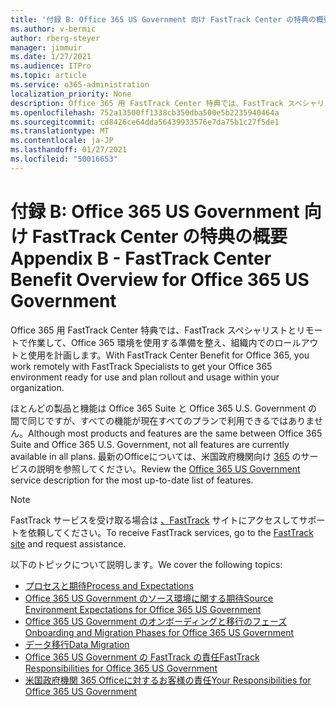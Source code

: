 ```yaml
---
title: '付録 B: Office 365 US Government 向け FastTrack Center の特典の概要'
ms.author: v-bermic
author: rberg-steyer
manager: jimmuir
ms.date: 1/27/2021
ms.audience: ITPro
ms.topic: article
ms.service: o365-administration
localization_priority: None
description: Office 365 用 FastTrack Center 特典では、FastTrack スペシャリストとリモートで作業して、Office 365 環境を使用する準備を整え、組織内でのロールアウトと使用を計画します。
ms.openlocfilehash: 752a13500ff1338cb350dba500e5b2235940464a
ms.sourcegitcommit: cd8426ce64dda56439933576e7da75b1c27f5de1
ms.translationtype: MT
ms.contentlocale: ja-JP
ms.lasthandoff: 01/27/2021
ms.locfileid: "50016653"
---
```

# <a name="appendix-b---fasttrack-center-benefit-overview-for-office-365-us-government"></a><span data-ttu-id="5e2ed-103">付録 B: Office 365 US Government 向け FastTrack Center の特典の概要</span><span class="sxs-lookup"><span data-stu-id="5e2ed-103">Appendix B - FastTrack Center Benefit Overview for Office 365 US Government</span></span>

<span data-ttu-id="5e2ed-104">Office 365 用 FastTrack Center 特典では、FastTrack スペシャリストとリモートで作業して、Office 365 環境を使用する準備を整え、組織内でのロールアウトと使用を計画します。</span><span class="sxs-lookup"><span data-stu-id="5e2ed-104">With FastTrack Center Benefit for Office 365, you work remotely with FastTrack Specialists to get your Office 365 environment ready for use and plan rollout and usage within your organization.</span></span> 
  
<span data-ttu-id="5e2ed-105">ほとんどの製品と機能は Office 365 Suite と Office 365 U.S. Government の間で同じですが、すべての機能が現在すべてのプランで利用できるではありません。</span><span class="sxs-lookup"><span data-stu-id="5e2ed-105">Although most products and features are the same between Office 365 Suite and Office 365 U.S. Government, not all features are currently available in all plans.</span></span> <span data-ttu-id="5e2ed-106">最新のOfficeについては、米国政府機関向け [365](https://aka.ms/aboutgovcloud) のサービスの説明を参照してください。</span><span class="sxs-lookup"><span data-stu-id="5e2ed-106">Review the [Office 365 US Government](https://aka.ms/aboutgovcloud) service description for the most up-to-date list of features.</span></span>

> [!NOTE]
> <span data-ttu-id="5e2ed-107">FastTrack サービスを受け取る場合は [、FastTrack](https://go.microsoft.com/fwlink/?linkid=780698) サイトにアクセスしてサポートを依頼してください。</span><span class="sxs-lookup"><span data-stu-id="5e2ed-107">To receive FastTrack services, go to the [FastTrack site](https://go.microsoft.com/fwlink/?linkid=780698) and request assistance.</span></span>  

<span data-ttu-id="5e2ed-108">以下のトピックについて説明します。</span><span class="sxs-lookup"><span data-stu-id="5e2ed-108">We cover the following topics:</span></span>
- [<span data-ttu-id="5e2ed-109">プロセスと期待</span><span class="sxs-lookup"><span data-stu-id="5e2ed-109">Process and Expectations</span></span>](process-and-expectations.md) 
- [<span data-ttu-id="5e2ed-110">Office 365 US Government のソース環境に関する期待</span><span class="sxs-lookup"><span data-stu-id="5e2ed-110">Source Environment Expectations for Office 365 US Government</span></span>](US-Gov-appendix-source-environment-expectations.md)   
- [<span data-ttu-id="5e2ed-111">Office 365 US Government のオンボーディングと移行のフェーズ</span><span class="sxs-lookup"><span data-stu-id="5e2ed-111">Onboarding and Migration Phases for Office 365 US Government</span></span>](US-Gov-appendix-onboarding-and-migration.md)
- [<span data-ttu-id="5e2ed-112">データ移行</span><span class="sxs-lookup"><span data-stu-id="5e2ed-112">Data Migration</span></span>](data-migration.md)    
- [<span data-ttu-id="5e2ed-113">Office 365 US Government の FastTrack の責任</span><span class="sxs-lookup"><span data-stu-id="5e2ed-113">FastTrack Responsibilities for Office 365 US Government</span></span>](US-Gov-appendix-fasttrack-responsibilities.md)   
- [<span data-ttu-id="5e2ed-114">米国政府機関 365 Officeに対するお客様の責任</span><span class="sxs-lookup"><span data-stu-id="5e2ed-114">Your Responsibilities for Office 365 US Government</span></span>](US-Gov-appendix-your-responsibilities.md)    

